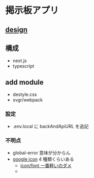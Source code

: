 # 掲示板アプリ

## [design](https://www.figma.com/file/qBb7jjS8Lb4cjDOzUXw8dF/%E3%80%90UI%E3%83%87%E3%82%B6%E3%82%A4%E3%83%B3_Web%E3%82%A2%E3%83%97%E3%83%AA%E3%80%91%E6%8E%B2%E7%A4%BA%E6%9D%BFapp?type=design&node-id=9%3A4&t=U6tvdedJfSe6hXli-1)

## 構成

- next.js
- typescript

## add module

- destyle.css
- svgr/webpack

### 設定

- .env.local に backAndApiURL を追記

### 不明点

- global-error 意味が分からん
- [google icon](https://github.com/google/material-design-icons) 4 種類くらいある
  - [icon/font 一番軽いのダメ](https://github.com/marella/material-design-icons/tree/main/font#readme)
  -
